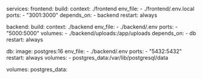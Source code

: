 
services:
  frontend:
    build:
      context: ./frontend
    env_file:
      - ./frontend/.env.local
    ports:
      - "3001:3000"
    depends_on:
      - backend
    restart: always

  backend:
    build:
      context: ./backend
    env_file:
      - ./backend/.env
    ports:
      - "5000:5000"
    volumes:
      - ./backend/uploads:/app/uploads
    depends_on:
      - db
    restart: always

  db:
    image: postgres:16
    env_file:
      - ./backend/.env
    ports:
      - "5432:5432"
    restart: always
    volumes:
      - postgres_data:/var/lib/postgresql/data

volumes:
  postgres_data: